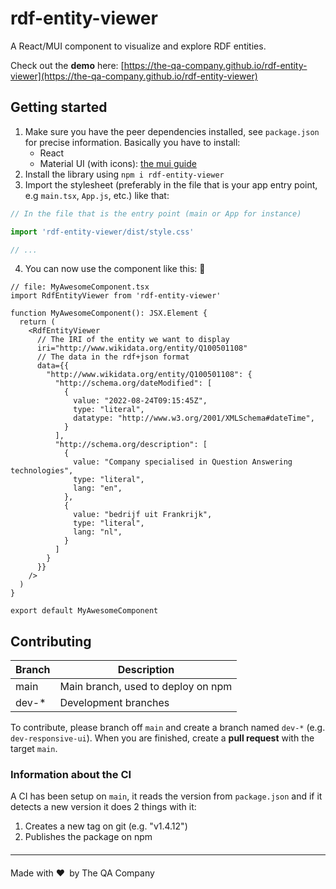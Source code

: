 # rdf-entity-viewer

A React/MUI component to visualize and explore RDF entities.

Check out the **demo** here: [https://the-qa-company.github.io/rdf-entity-viewer](https://the-qa-company.github.io/rdf-entity-viewer)

## Getting started

1) Make sure you have the peer dependencies installed, see `package.json` for precise information. Basically you have to install:
    - React
    - Material UI (with icons): [the mui guide](https://mui.com/material-ui/getting-started/installation/)
2) Install the library using `npm i rdf-entity-viewer`
3) Import the stylesheet (preferably in the file that is your app entry point, e.g `main.tsx`, `App.js`, etc.) like that:

```js
// In the file that is the entry point (main or App for instance)

import 'rdf-entity-viewer/dist/style.css'

// ...
```

4) You can now use the component like this: 🎉

```tsx
// file: MyAwesomeComponent.tsx
import RdfEntityViewer from 'rdf-entity-viewer'

function MyAwesomeComponent(): JSX.Element {
  return (
    <RdfEntityViewer
      // The IRI of the entity we want to display
      iri="http://www.wikidata.org/entity/Q100501108"
      // The data in the rdf+json format
      data={{
        "http://www.wikidata.org/entity/Q100501108": {
          "http://schema.org/dateModified": [
            {
              value: "2022-08-24T09:15:45Z",
              type: "literal",
              datatype: "http://www.w3.org/2001/XMLSchema#dateTime",
            }
          ],
          "http://schema.org/description": [
            {
              value: "Company specialised in Question Answering technologies",
              type: "literal",
              lang: "en",
            },
            {
              value: "bedrijf uit Frankrijk",
              type: "literal",
              lang: "nl",
            }
          ]
        }
      }}
    />
  )
}

export default MyAwesomeComponent
```


## Contributing

Branch | Description
-------|------------------------------------
main   | Main branch, used to deploy on npm
dev-*  | Development branches

To contribute, please branch off `main` and create a branch named `dev-*` (e.g. `dev-responsive-ui`). When you are finished, create a **pull request** with the target `main`.

### Information about the CI

A CI has been setup on `main`, it reads the version from `package.json` and if it detects a new version it does 2 things with it:

1) Creates a new tag on git (e.g. "v1.4.12")
2) Publishes the package on npm

<hr style="margin-top: 20px; margin-bottom: 20px">

Made with ♥&ensp;by The QA Company
